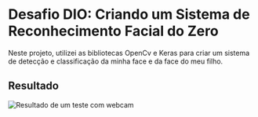 # Desafio DIO: Criando um Sistema de Reconhecimento Facial do Zero

Neste projeto, utilizei as bibliotecas OpenCv e Keras para criar um sistema de detecção e classificação da minha face e da face do meu filho.

## Resultado

![Resultado de um teste com webcam]("https://github.com/casjunior93/desafio-dio-criando-um-sistema-de-reconhecimento-facial/raw/main/photo.jpg")
